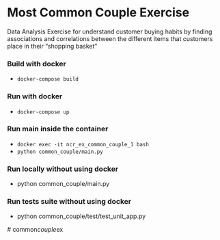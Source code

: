 # Most Common Couple Exercise

Data Analysis Exercise for understand customer buying habits by finding associations and correlations
 between the different items that customers place in their “shopping basket”

### Build with docker
- `docker-compose build`

### Run with docker
- `docker-compose up`

### Run main inside the container
- `docker exec -it ncr_ex_common_couple_1 bash`
- `python common_couple/main.py`

### Run locally without using docker
- python common_couple/main.py

### Run tests suite without using docker
- python common_couple/test/test_unit_app.py


#   c o m m o n _ c o u p l e _ e x  
 